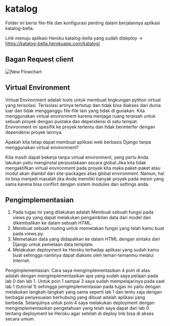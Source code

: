 # katalog

Folder ini berisi file-file dan konfigurasi penting dalam berjalannya aplikasi katalog-bella.

Link menuju aplikasi Heroku katalog-bella yang sudah dideploy -> https://katalog-bella.herokuapp.com/katalog/

## Bagan Request client

![New Flowchart](https://user-images.githubusercontent.com/112465346/189484162-ab242e47-0897-48da-9ec2-9326f63e1f59.png)

## Virtual Environment

Virtual Environment adalah tools untuk membuat lingkungan python virtual yang terisolasi. Terisolasi artinya tertutup dan tidak bisa diakses dari dunia luar dan tidak mengganggu file-file lain yang tidak di gunakan. Kita menggunakan virtual environment karena menjaga ruang terpisah untuk sebuah proyek dengan pustaka dan dependensi di satu tempat. Environment ini spesifik ke proyek tertentu dan tidak berinterfer dengan dependensi proyek lainnya.

Apakah kita tetap dapat membuat aplikasi web berbasis Django tanpa menggunakan virtual environment?

Kita masih dapat bekerja tanpa virtual environment, yang perlu Anda lakukan yaitu menginstal perpustakaan secara global.Jika kita tidak mengaktifkan virtual environment pada proyek kita maka paket-paket atau modul akan diambil dari site-packages alias global environment. Namun, hal ini bisa menjadi masalah jika Anda memiliki banyak proyek pada mesin yang sama karena bisa conflict dengan sistem modules dan settings anda.

## Pengimplementasian 

1. Pada tugas ini yang dilakukan adalah 
Membuat sebuah fungsi pada views.py yang dapat melakukan pengambilan data dari model dan dikembalikan ke dalam sebuah HTML.
2. Membuat sebuah routing untuk memetakan fungsi yang telah kamu buat pada views.py.
3. Memetakan data yang didapatkan ke dalam HTML dengan sintaks dari Django untuk pemetaan data template.
4. Melakukan deployment ke Heroku terhadap aplikasi yang sudah kamu buat sehingga nantinya dapat diakses oleh teman-temanmu melalui Internet.

Pengimplementasian:
Cara saya mengimplementasikan 4 poin di atas adalah dengan mengimplementasikan apa yang sudah saya pelajari pada lab 0 dan lab 1. Untuk poin 1 sampai 3 saya sudah mempelajarinya pada saat lab 1 (tutorial 1) sehingga pengimplementasian pada tugas ini yaitu dengan melakukan langkah-langkah yang sama seperti lab 1 dan tentu saja dengan berbagai penyesuaian berhubung yang dibuat adalah aplikasi yang berbeda. Selanjutnya untuk poin 4 saya melakukan deployment dengan mengimplementasikan pengetahuan yang telah saya dapat dari lab 0 tentang deployment ke Heroku agar setelah di deploy link bisa di akses secara umum.
